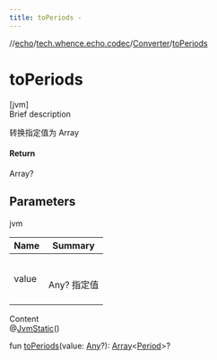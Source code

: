 ```yaml
---
title: toPeriods -
---
```

//[echo](../../index.md)/[tech.whence.echo.codec](../index.md)/[Converter](index.md)/[toPeriods](to-periods.md)



# toPeriods  
[jvm]  
Brief description  


转换指定值为 Array<Period>



#### Return  


Array<Period>?



## Parameters  
  
jvm  
  
|  Name|  Summary| 
|---|---|
| value| <br><br>Any? 指定值<br><br>
  
  
Content  
@[JvmStatic](https://kotlinlang.org/api/latest/jvm/stdlib/kotlin.jvm/-jvm-static/index.html)()  
  
fun [toPeriods](to-periods.md)(value: [Any](https://kotlinlang.org/api/latest/jvm/stdlib/kotlin/-any/index.html)?): [Array](https://kotlinlang.org/api/latest/jvm/stdlib/kotlin/-array/index.html)<[Period](https://docs.oracle.com/javase/8/docs/api/java/time/Period.html)>?  



